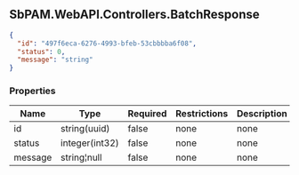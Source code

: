 
<h2 id="tocS_SbPAM.WebAPI.Controllers.BatchResponse">SbPAM.WebAPI.Controllers.BatchResponse</h2>

<a id="schemasbpam.webapi.controllers.batchresponse"></a>
<a id="schema_SbPAM.WebAPI.Controllers.BatchResponse"></a>
<a id="tocSsbpam.webapi.controllers.batchresponse"></a>
<a id="tocssbpam.webapi.controllers.batchresponse"></a>

```json
{
  "id": "497f6eca-6276-4993-bfeb-53cbbbba6f08",
  "status": 0,
  "message": "string"
}

```

### Properties

|Name|Type|Required|Restrictions|Description|
|---|---|---|---|---|
|id|string(uuid)|false|none|none|
|status|integer(int32)|false|none|none|
|message|string¦null|false|none|none|


